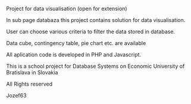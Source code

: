 Project for data visualisation (open for extension)

In sub page databaza this project contains solution for data visualisation.

User can choose various criteria to filter the data stored in database.

Data cube, contingency table, pie chart etc. are available 

All aplication code is developed in PHP and Javascript.

This is a school project for Database Systems on Economic University of Bratislava in Slovakia


All Rights reserved 

Jozef63
